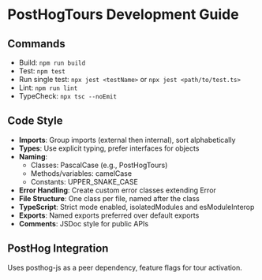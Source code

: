 # PostHogTours Development Guide

## Commands
- Build: `npm run build`
- Test: `npm test`
- Run single test: `npx jest <testName>` or `npx jest <path/to/test.ts>`
- Lint: `npm run lint`
- TypeCheck: `npx tsc --noEmit`

## Code Style
- **Imports**: Group imports (external then internal), sort alphabetically
- **Types**: Use explicit typing, prefer interfaces for objects
- **Naming**: 
  - Classes: PascalCase (e.g., PostHogTours)
  - Methods/variables: camelCase
  - Constants: UPPER_SNAKE_CASE
- **Error Handling**: Create custom error classes extending Error
- **File Structure**: One class per file, named after the class
- **TypeScript**: Strict mode enabled, isolatedModules and esModuleInterop
- **Exports**: Named exports preferred over default exports
- **Comments**: JSDoc style for public APIs

## PostHog Integration
Uses posthog-js as a peer dependency, feature flags for tour activation.